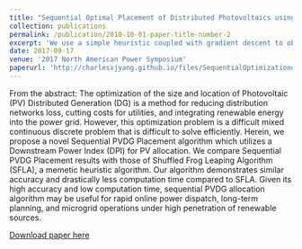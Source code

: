 ```yaml
---
title: "Sequential Optimal Placement of Distributed Photovoltaics using Downstream Power Index"
collection: publications
permalink: /publication/2010-10-01-paper-title-number-2
excerpt: 'We use a simple heuristic coupled with gradient descent to obtain extremely fast optimal siting of distributed PV in a power grid.'
date: 2017-09-17
venue: '2017 North American Power Symposium'
paperurl: 'http://charlesxjyang.github.io/files/SequentialOptimizationofPVusingDPI.pdf'
---
```

From the abstract: The optimization of the size and location of Photovoltaic (PV) Distributed Generation (DG) is a method for reducing distribution networks loss, cutting costs for utilities, and integrating renewable energy into the power grid. However, this optimization problem is a difficult mixed continuous discrete problem that is difficult to solve efficiently. Herein, we propose a novel Sequential PVDG Placement algorithm which utilizes a Downstream Power Index (DPI) for PV allocation. We compare Sequential PVDG Placement results with those of Shuffled Frog Leaping Algorithm (SFLA), a memetic heuristic algorithm. Our algorithm demonstrates similar accuracy and drastically less computation time compared to SFLA. Given its high accuracy and low computation time, sequential PVDG allocation algorithm may be useful for rapid online power dispatch, long-term planning, and microgrid operations under high penetration of renewable sources.

[Download paper here](http://charlesxjyang.github.io/files/SequentialOptimizationofPVusingDPI.pdf)
